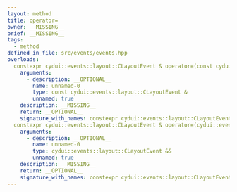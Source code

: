 ```yaml
---
layout: method
title: operator=
owner: __MISSING__
brief: __MISSING__
tags:
  - method
defined_in_file: src/events/events.hpp
overloads:
  constexpr cydui::events::layout::CLayoutEvent & operator=(const cydui::events::layout::CLayoutEvent &):
    arguments:
      - description: __OPTIONAL__
        name: unnamed-0
        type: const cydui::events::layout::CLayoutEvent &
        unnamed: true
    description: __MISSING__
    return: __OPTIONAL__
    signature_with_names: constexpr cydui::events::layout::CLayoutEvent & operator=(const cydui::events::layout::CLayoutEvent &)
  constexpr cydui::events::layout::CLayoutEvent & operator=(cydui::events::layout::CLayoutEvent &&):
    arguments:
      - description: __OPTIONAL__
        name: unnamed-0
        type: cydui::events::layout::CLayoutEvent &&
        unnamed: true
    description: __MISSING__
    return: __OPTIONAL__
    signature_with_names: constexpr cydui::events::layout::CLayoutEvent & operator=(cydui::events::layout::CLayoutEvent &&)
---
```

